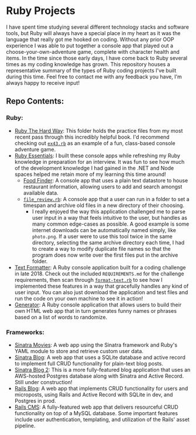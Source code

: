 # Ruby Projects

I have spent time studying several different technology stacks and software tools, but Ruby will always have a special place in my heart as it was the language that really got me hooked on coding. Without any prior OOP experience I was able to put together a console app that played out a choose-your-own-adventure game, complete with character health and items. In the time since those early days, I have come back to Ruby several times as my coding knowledge has grown. This repository houses a representative summary of the types of Ruby coding projects I've built during this time. Feel free to contact me with any feedback you have, I'm always happy to receive input!

## Repo Contents:

### Ruby:
* [Ruby The Hard Way](https://github.com/jhunschejones/Ruby-Projects/tree/master/Ruby%20The%20Hard%20Way): This folder holds the practice files from my most recent pass through this incredibly helpful book. I'd recommend checking out [`ex43.rb`](https://github.com/jhunschejones/Ruby-Projects/blob/master/Ruby%20The%20Hard%20Way/ex43.rb) as an example of a fun, class-based console adventure game.
* [Ruby Essentials](https://github.com/jhunschejones/Ruby-Projects/tree/master/Ruby%20Essentials): I built these console apps while refreshing my Ruby knowledge in preparation for an interview. It was fun to see how much of the development knowledge I had gained in the .NET and Node spaces helped me retain more of my learning this time around!
  * [Food Finder](https://github.com/jhunschejones/Ruby-Projects/tree/master/Ruby%20Essentials/food_finder): A console app that uses a plain text datastore to house restaurant information, allowing users to add and search amongst available data.
  * [`file_review.rb`](https://github.com/jhunschejones/Ruby-Projects/blob/master/Ruby%20Essentials/file_review.rb): A console app that a user can run in a folder to set a timespan and archive old files in a new directory of their choosing.
    * I really enjoyed the way this application challenged me to parse user input in a way that feels intuitive to the user, but handles as many common edge-cases as possible. A good example is some internet downloads can be automatically named simply, like `photo.png`. If a user were to use this tool twice in the same directory, selecting the same archive directory each time, I had to create a way to modify duplicate file names so that the program does now write over the first files put in the archive folder.
* [Text Formatter](https://github.com/jhunschejones/Ruby-Projects/tree/master/Text%20Formatter): A Ruby console application built for a coding challenge in late 2018. Check out the included `REQUIREMENTS.md` for the challenge requirements, then scan through [`format-text.rb`](https://github.com/jhunschejones/Ruby-Projects/blob/master/Text%20Formatter/format-text.rb) to see how I implemented these features in a way that gracefully handles any kind of user input. You can also just download the application and test files and run the code on your own machine to see it in action!
* [Generator](https://github.com/jhunschejones/Ruby-Projects/tree/master/Generator): A Ruby console application that allows users to build their own HTML web app that in turn generates funny names or phrases based on a list of words to randomize. 

### Frameworks:
* [Sinatra Movies](https://github.com/jhunschejones/Ruby-Projects/tree/master/sinatra_movies): A web app using the Sinatra framework and Ruby's YAML module to store and retrieve custom user data.
* [Sinatra Blog](https://github.com/jhunschejones/Ruby-Projects/tree/master/Sinatra%20Blog): A web app that uses a SQLite database and active record to implement full CRUD functionality for plain-text blog posts.
* [Sinatra Blog 2](https://github.com/jhunschejones/Ruby-Projects/tree/master/Sinatra%20Blog%202): This is a more fully-featured blog application that uses an AWS-hosted Postgres database along with Sinatra and Active Record. Still under construction!
* [Rails Blog](https://github.com/jhunschejones/Ruby-Projects/tree/master/Rails%20Blog): A web app that implements CRUD functionality for users and microposts, using Rails and Active Record with SQLite in dev, and Postgres in prod.
* [Rails CMS](https://github.com/jhunschejones/Ruby-Projects/tree/master/rails_cms): A fully-featured web app that delivers resourceful CRUD functionality on top of a MySQL database. Some important features include user authentication, templating, and utilization of the Rails' asset pipeline.
